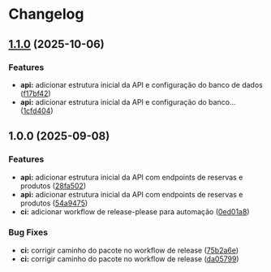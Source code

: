 # Changelog

## [1.1.0](https://github.com/ERITONS/outbox-api/compare/v1.0.0...v1.1.0) (2025-10-06)


### Features

* **api:** adicionar estrutura inicial da API e configuração do banco de dados ([f17bf42](https://github.com/ERITONS/outbox-api/commit/f17bf42f2b2122bf4b4aceb866c696bac6d13f58))
* **api:** adicionar estrutura inicial da API e configuração do banco… ([1cfd404](https://github.com/ERITONS/outbox-api/commit/1cfd404e847ccf31e0eff94bf2cdba2cdcf0cb76))

## 1.0.0 (2025-09-08)


### Features

* **api:** adicionar estrutura inicial da API com endpoints de reservas e produtos ([28fa502](https://github.com/ERITONS/outbox-api/commit/28fa5023025db763651a192f020d0ea49ec306bb))
* **api:** adicionar estrutura inicial da API com endpoints de reservas e produtos ([54a9475](https://github.com/ERITONS/outbox-api/commit/54a94755d84aaaf79e275a032ac6a4c64a573067))
* **ci:** adicionar workflow de release-please para automação ([0ed01a8](https://github.com/ERITONS/outbox-api/commit/0ed01a8bf73daa8f4eacdb822079a1005f91c434))


### Bug Fixes

* **ci:** corrigir caminho do pacote no workflow de release ([75b2a6e](https://github.com/ERITONS/outbox-api/commit/75b2a6ecc49671679a3d0c0d2b991d44246b76aa))
* **ci:** corrigir caminho do pacote no workflow de release ([da05799](https://github.com/ERITONS/outbox-api/commit/da05799237305e2dd842c02f2b28c013cdfabe93))
